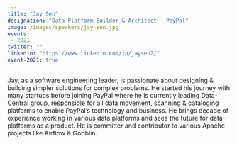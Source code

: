 ```yaml
---
title: "Jay Sen"
designation: "Data Platform Builder & Architect - PayPal"
image: /images/speakers/jay-sen.jpg
events:
 - 2021
twitter: ""
linkedin: "https://www.linkedin.com/in/jaysen2/"
event-2021: true
---
```


Jay, as a software engineering leader, is passionate about designing & building simpler solutions for complex problems. He started his journey with many startups before joining PayPal where he is currently leading Data-Central group, responsible for all data movement, scanning & cataloging platforms to enable PayPal’s technology and business. He brings decade of experience working in various data platforms and sees the future for data platforms as a product. He is committer and contributor to various Apache projects like Airflow & Gobblin.